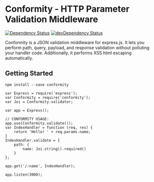 # Conformity - HTTP Parameter Validation Middleware

[![Dependency Status](https://david-dm.org/thegoleffect/conformity.svg)](https://david-dm.org/thegoleffect/conformity.svg)
[![devDependency Status](https://david-dm.org/thegoleffect/conformity/dev-status.svg)](https://david-dm.org/thegoleffect/conformity/dev-status.svg)

Conformity is a JSON validation middleware for express.js. It lets you perform path, query, payload, and response validation without polluting your handler code. Additionally, it performs XSS html escaping automatically.

## Getting Started

```
npm install --save conformity
```


```
var Express = require('express');
var Conformity = require('conformity');
var Joi = Conformity.validator;

var app = Express();

// CONFORMITY USAGE:
app.use(Conformity.validate());
var IndexHandler = function (req, res) {
    return 'Hello! ' + req.params.name;
}
IndexHandler.validate = {
    path: {
        name: Joi.string().required()
    }
};

app.get('/:name', IndexHandler);

app.listen(3000);
```